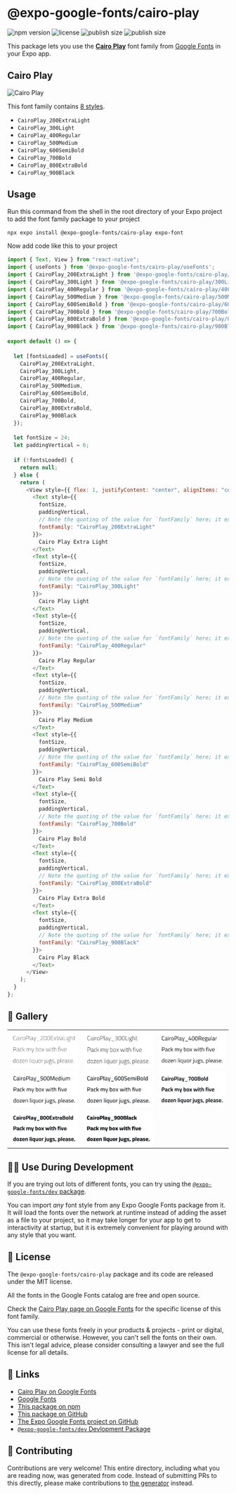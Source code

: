 # @expo-google-fonts/cairo-play

![npm version](https://flat.badgen.net/npm/v/@expo-google-fonts/cairo-play)
![license](https://flat.badgen.net/github/license/expo/google-fonts)
![publish size](https://flat.badgen.net/packagephobia/install/@expo-google-fonts/cairo-play)
![publish size](https://flat.badgen.net/packagephobia/publish/@expo-google-fonts/cairo-play)

This package lets you use the [**Cairo Play**](https://fonts.google.com/specimen/Cairo+Play) font family from [Google Fonts](https://fonts.google.com/) in your Expo app.

## Cairo Play

![Cairo Play](./font-family.png)

This font family contains [8 styles](#-gallery).

- `CairoPlay_200ExtraLight`
- `CairoPlay_300Light`
- `CairoPlay_400Regular`
- `CairoPlay_500Medium`
- `CairoPlay_600SemiBold`
- `CairoPlay_700Bold`
- `CairoPlay_800ExtraBold`
- `CairoPlay_900Black`

## Usage

Run this command from the shell in the root directory of your Expo project to add the font family package to your project

```sh
npx expo install @expo-google-fonts/cairo-play expo-font
```

Now add code like this to your project

```js
import { Text, View } from "react-native";
import { useFonts } from '@expo-google-fonts/cairo-play/useFonts';
import { CairoPlay_200ExtraLight } from '@expo-google-fonts/cairo-play/200ExtraLight';
import { CairoPlay_300Light } from '@expo-google-fonts/cairo-play/300Light';
import { CairoPlay_400Regular } from '@expo-google-fonts/cairo-play/400Regular';
import { CairoPlay_500Medium } from '@expo-google-fonts/cairo-play/500Medium';
import { CairoPlay_600SemiBold } from '@expo-google-fonts/cairo-play/600SemiBold';
import { CairoPlay_700Bold } from '@expo-google-fonts/cairo-play/700Bold';
import { CairoPlay_800ExtraBold } from '@expo-google-fonts/cairo-play/800ExtraBold';
import { CairoPlay_900Black } from '@expo-google-fonts/cairo-play/900Black';

export default () => {

  let [fontsLoaded] = useFonts({
    CairoPlay_200ExtraLight, 
    CairoPlay_300Light, 
    CairoPlay_400Regular, 
    CairoPlay_500Medium, 
    CairoPlay_600SemiBold, 
    CairoPlay_700Bold, 
    CairoPlay_800ExtraBold, 
    CairoPlay_900Black
  });

  let fontSize = 24;
  let paddingVertical = 6;

  if (!fontsLoaded) {
    return null;
  } else {
    return (
      <View style={{ flex: 1, justifyContent: "center", alignItems: "center" }}>
        <Text style={{
          fontSize,
          paddingVertical,
          // Note the quoting of the value for `fontFamily` here; it expects a string!
          fontFamily: "CairoPlay_200ExtraLight"
        }}>
          Cairo Play Extra Light
        </Text>
        <Text style={{
          fontSize,
          paddingVertical,
          // Note the quoting of the value for `fontFamily` here; it expects a string!
          fontFamily: "CairoPlay_300Light"
        }}>
          Cairo Play Light
        </Text>
        <Text style={{
          fontSize,
          paddingVertical,
          // Note the quoting of the value for `fontFamily` here; it expects a string!
          fontFamily: "CairoPlay_400Regular"
        }}>
          Cairo Play Regular
        </Text>
        <Text style={{
          fontSize,
          paddingVertical,
          // Note the quoting of the value for `fontFamily` here; it expects a string!
          fontFamily: "CairoPlay_500Medium"
        }}>
          Cairo Play Medium
        </Text>
        <Text style={{
          fontSize,
          paddingVertical,
          // Note the quoting of the value for `fontFamily` here; it expects a string!
          fontFamily: "CairoPlay_600SemiBold"
        }}>
          Cairo Play Semi Bold
        </Text>
        <Text style={{
          fontSize,
          paddingVertical,
          // Note the quoting of the value for `fontFamily` here; it expects a string!
          fontFamily: "CairoPlay_700Bold"
        }}>
          Cairo Play Bold
        </Text>
        <Text style={{
          fontSize,
          paddingVertical,
          // Note the quoting of the value for `fontFamily` here; it expects a string!
          fontFamily: "CairoPlay_800ExtraBold"
        }}>
          Cairo Play Extra Bold
        </Text>
        <Text style={{
          fontSize,
          paddingVertical,
          // Note the quoting of the value for `fontFamily` here; it expects a string!
          fontFamily: "CairoPlay_900Black"
        }}>
          Cairo Play Black
        </Text>
      </View>
    );
  }
};
```

## 🔡 Gallery


||||
|-|-|-|
|![CairoPlay_200ExtraLight](./200ExtraLight/CairoPlay_200ExtraLight.ttf.png)|![CairoPlay_300Light](./300Light/CairoPlay_300Light.ttf.png)|![CairoPlay_400Regular](./400Regular/CairoPlay_400Regular.ttf.png)||
|![CairoPlay_500Medium](./500Medium/CairoPlay_500Medium.ttf.png)|![CairoPlay_600SemiBold](./600SemiBold/CairoPlay_600SemiBold.ttf.png)|![CairoPlay_700Bold](./700Bold/CairoPlay_700Bold.ttf.png)||
|![CairoPlay_800ExtraBold](./800ExtraBold/CairoPlay_800ExtraBold.ttf.png)|![CairoPlay_900Black](./900Black/CairoPlay_900Black.ttf.png)|||


## 👩‍💻 Use During Development

If you are trying out lots of different fonts, you can try using the [`@expo-google-fonts/dev` package](https://github.com/expo/google-fonts/tree/master/font-packages/dev#readme).

You can import _any_ font style from any Expo Google Fonts package from it. It will load the fonts over the network at runtime instead of adding the asset as a file to your project, so it may take longer for your app to get to interactivity at startup, but it is extremely convenient for playing around with any style that you want.


## 📖 License

The `@expo-google-fonts/cairo-play` package and its code are released under the MIT license.

All the fonts in the Google Fonts catalog are free and open source.

Check the [Cairo Play page on Google Fonts](https://fonts.google.com/specimen/Cairo+Play) for the specific license of this font family.

You can use these fonts freely in your products & projects - print or digital, commercial or otherwise. However, you can't sell the fonts on their own. This isn't legal advice, please consider consulting a lawyer and see the full license for all details.

## 🔗 Links

- [Cairo Play on Google Fonts](https://fonts.google.com/specimen/Cairo+Play)
- [Google Fonts](https://fonts.google.com/)
- [This package on npm](https://www.npmjs.com/package/@expo-google-fonts/cairo-play)
- [This package on GitHub](https://github.com/expo/google-fonts/tree/master/font-packages/cairo-play)
- [The Expo Google Fonts project on GitHub](https://github.com/expo/google-fonts)
- [`@expo-google-fonts/dev` Devlopment Package](https://github.com/expo/google-fonts/tree/master/font-packages/dev)

## 🤝 Contributing

Contributions are very welcome! This entire directory, including what you are reading now, was generated from code. Instead of submitting PRs to this directly, please make contributions to [the generator](https://github.com/expo/google-fonts/tree/master/packages/generator) instead.
